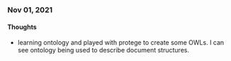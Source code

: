 ### Nov 01, 2021

#### Thoughts

- learning ontology and played with protege to create some OWLs. I can see ontology being used to describe document structures. 